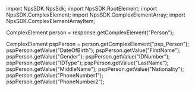 import NpsSDK.NpsSdk;
import NpsSDK.RootElement;
import NpsSDK.ComplexElement;
import NpsSDK.ComplexElementArray;
import NpsSDK.ComplexElementArrayItem;

ComplexElement person = response.getComplexElement("Person");


ComplexElement pspPerson = person.getComplexElement("psp_Person");
pspPerson.getValue("DateOfBirth");
pspPerson.getValue("FirstName");
pspPerson.getValue("Gender");
pspPerson.getValue("IDNumber");
pspPerson.getValue("IDType");
pspPerson.getValue("LastName");
pspPerson.getValue("MiddleName");
pspPerson.getValue("Nationality");
pspPerson.getValue("PhoneNumber1");
pspPerson.getValue("PhoneNumber2");

